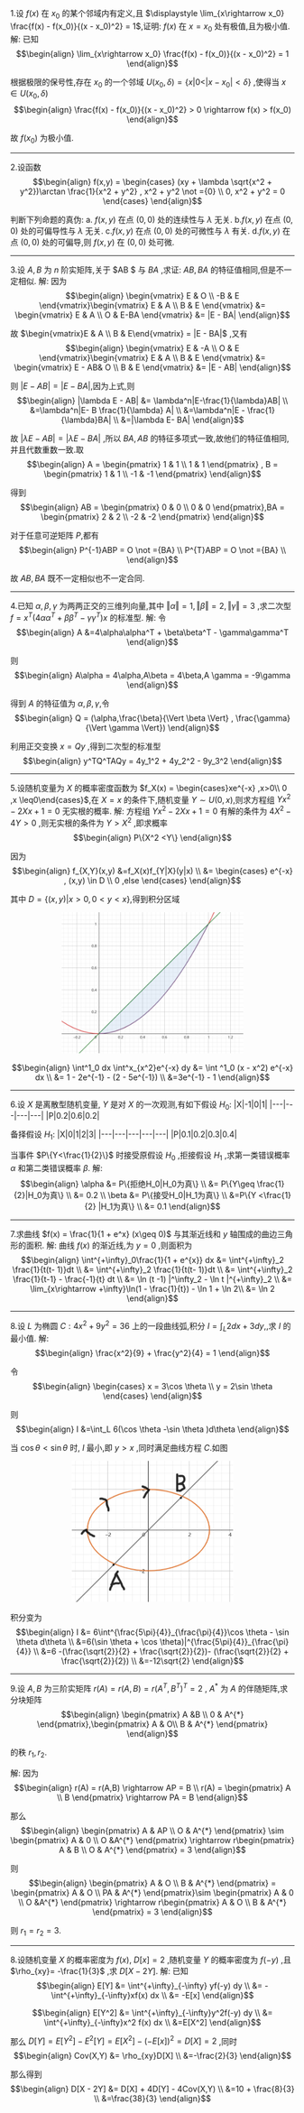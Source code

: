 1.设 $f(x)$ 在 $x_0$ 的某个邻域内有定义,且 $\displaystyle \lim_{x\rightarrow x_0}  \frac{f(x) - f(x_0)}{(x - x_0)^2} = 1$,证明: $f(x)$ 在 $x = x_0$ 处有极值,且为极小值.
解:
已知
$$\begin{align}
    \lim_{x\rightarrow x_0}  \frac{f(x) - f(x_0)}{(x - x_0)^2} = 1
\end{align}$$

根据极限的保号性,存在 $x_0$ 的一个邻域 $U(x_0,\delta) = \{x| 0 <|x - x_0| <\delta\}$ ,使得当 $x \in U(x_0,\delta)$
$$\begin{align}
    \frac{f(x) - f(x_0)}{(x - x_0)^2} > 0 \rightarrow f(x) > f(x_0)
\end{align}$$

故 $f(x_0)$ 为极小值.



---
2.设函数
$$\begin{align}
    f(x,y) = \begin{cases}
        (xy + \lambda \sqrt{x^2 + y^2})\arctan \frac{1}{x^2 + y^2} , x^2 + y^2 \not ={0} \\
        0, x^2 + y^2 = 0
    \end{cases}
\end{align}$$

判断下列命题的真伪:
a. $f(x,y)$ 在点 $(0,0)$ 处的连续性与 $\lambda$ 无关.
b.$f(x,y)$ 在点 $(0,0)$ 处的可偏导性与 $\lambda$ 无关.
c.$f(x,y)$ 在点 $(0,0)$ 处的可微性与 $\lambda$ 有关.
d.$f(x,y)$ 在点 $(0,0)$ 处的可偏导,则 $f(x,y)$ 在 $(0,0)$ 处可微.

---
3.设 $A,B$ 为 $n$ 阶实矩阵,关于 $AB $ 与 $BA$ ,求证: $AB,BA$ 的特征值相同,但是不一定相似.
解:
因为
$$\begin{align}
    \begin{vmatrix}
        E & O \\
        -B & E
    \end{vmatrix}\begin{vmatrix}
        E & A \\
        B & E
    \end{vmatrix} &= \begin{vmatrix}
        E & A \\
        O & E-BA
    \end{vmatrix} &= |E - BA| 
\end{align}$$

故 $\begin{vmatrix}E & A \\ B & E\end{vmatrix} = |E - BA|$ ,又有
$$\begin{align}
    \begin{vmatrix}
        E & -A \\
        O & E
    \end{vmatrix}\begin{vmatrix}
        E & A \\
        B & E
    \end{vmatrix} &= \begin{vmatrix}
        E - AB& O \\
        B & E
    \end{vmatrix} &= |E - AB| 
\end{align}$$

则 $|E - AB| = |E - BA|$,因为上式,则
$$\begin{align}
    |\lambda E - AB| &= \lambda^n|E-\frac{1}{\lambda}AB|  \\
    &=\lambda^n|E- B \frac{1}{\lambda} A| \\
    &=\lambda^n|E - \frac{1}{\lambda}BA| \\
    &=|\lambda E- BA|
\end{align}$$

故 $|\lambda E - AB| = |\lambda E- BA|$ ,所以 $BA,AB$ 的特征多项式一致,故他们的特征值相同,并且代数重数一致.取
$$\begin{align}
    A = \begin{pmatrix}
        1 & 1 \\
        1 & 1
    \end{pmatrix} , B = \begin{pmatrix}
        1 & 1 \\
        -1 & -1
    \end{pmatrix} 
\end{align}$$

得到
$$\begin{align}
    AB = \begin{pmatrix}
        0 & 0 \\
        0 & 0
    \end{pmatrix},BA = \begin{pmatrix}
        2 & 2 \\
        -2 & -2
    \end{pmatrix}
\end{align}$$

对于任意可逆矩阵 $P$,都有
$$\begin{align}
    P^{-1}ABP = O \not ={BA} \\
    P^{T}ABP = O \not ={BA} \\
\end{align}$$

故 $AB,BA$ 既不一定相似也不一定合同.

---
4.已知 $\alpha,\beta,\gamma$ 为两两正交的三维列向量,其中 $\Vert \alpha \Vert = 1 , \Vert \beta \Vert = 2 ,\Vert \gamma \Vert = 3$ ,求二次型 $f = x^T(4\alpha\alpha^T + \beta\beta^T - \gamma\gamma^T)x$ 的标准型.
解:
令
$$\begin{align}
  A &=4\alpha\alpha^T + \beta\beta^T - \gamma\gamma^T
\end{align}$$

则
$$\begin{align}
    A\alpha = 4\alpha,A\beta = 4\beta,A \gamma = -9\gamma
\end{align}$$

得到 $A$ 的特征值为 $\alpha,\beta,\gamma$,令
$$\begin{align}
    Q = (\alpha,\frac{\beta}{\Vert \beta \Vert} , \frac{\gamma}{\Vert \gamma \Vert})
\end{align}$$

利用正交变换 $x = Qy$ ,得到二次型的标准型
$$\begin{align}
    y^TQ^TAQy = 4y_1^2 + 4y_2^2 - 9y_3^2
\end{align}$$


---
5.设随机变量为 $X$ 的概率密度函数为 $f_X(x) = \begin{cases}xe^{-x} ,x>0\\ 0 ,x \leq0\end{cases}$,在 $X = x$ 的条件下,随机变量 $Y \sim U(0,x)$,则求方程组 $Yx^2 - 2Xx + 1 = 0$ 无实根的概率.
解:
方程组 $Yx^2 - 2Xx + 1 = 0$ 有解的条件为 $4X^2 - 4Y>0$ ,则无实根的条件为 $Y >X^2$ ,即求概率
$$\begin{align}
    P\{X^2 <Y\}
\end{align}$$

因为
$$\begin{align}
    f_{X,Y}(x,y) &=f_X(x)f_{Y|X}(y|x) \\
    &= \begin{cases}
        e^{-x} , (x,y) \in D \\
        0 ,else
    \end{cases}
\end{align}$$

其中 $D = \{(x,y)| x >0 , 0<y<x\}$,得到积分区域
<center>
<img src= "../image/image1.png" height = 250>
</center>


$$\begin{align}
    \int^1_0 dx \int^x_{x^2}e^{-x} dy &= \int
    ^1_0 (x - x^2) e^{-x} dx \\
    &= 1 - 2e^{-1}  - (2 - 5e^{-1}) \\
    &=3e^{-1} - 1
\end{align}$$


---
6.设 $X$ 是离散型随机变量, $Y$ 是对 $X$ 的一次观测,有如下假设 $H_0:$
|X|-1|0|1|
|---|---|---|---|
|P|0.2|0.6|0.2|

备择假设 $H_1:$
|X|0|1|2|3|
|---|---|---|---|---|
|P|0.1|0.2|0.3|0.4|

当事件 $P\{Y<\frac{1}{2}\}$ 时接受原假设 $H_0$ ,拒接假设 $H_1$ ,求第一类错误概率 $\alpha$ 和第二类错误概率 $\beta$.
解:
$$\begin{align}
    \alpha &= P\{拒绝H_0|H_0为真\} \\
    &= P\{Y\geq \frac{1}{2}|H_0为真\} \\
    &= 0.2 \\
    \beta &= P\{接受H_0|H_1为真\} \\
    &=P\{Y <\frac{1}{2} |H_1为真\} \\
    &= 0.1
\end{align}$$



---
7.求曲线 $f(x) = \frac{1}{1 + e^x} (x\geq 0)$ 与其渐近线和 $y$  轴围成的曲边三角形的面积.
解:
曲线 $f(x)$ 的渐近线,为 $y = 0$ ,则面积为
$$\begin{align}
    \int^{+\infty}_0\frac{1}{1 + e^{x}} dx &=  \int^{+\infty}_2 \frac{1}{t(t- 1)}dt \\
    &= \int^{+\infty}_2 \frac{1}{t(t- 1)}dt \\
    &= \int^{+\infty}_2 \frac{1}{t-1} - \frac{-1}{t} dt \\
    &= \ln (t -1) |^\infty_2 - \ln t |^{+\infty}_2 \\
    &= \lim_{x\rightarrow +\infty}\ln(1 - \frac{1}{t}) - \ln 1  + \ln 2\\
    &= \ln 2
\end{align}$$




---
8.设 $L$ 为椭圆 $C:4x^2 + 9y^2 = 36$ 上的一段曲线弧,积分 $I = \displaystyle \int_L 2dx + 3dy$,,求 $I$ 的最小值.
解:
$$\begin{align}
   \frac{x^2}{9} + \frac{y^2}{4} = 1 
\end{align}$$

令
$$\begin{align}
    \begin{cases}
        x = 3\cos \theta \\
        y = 2\sin \theta
    \end{cases}
\end{align}$$

则
$$\begin{align}
    I &=\int_L 6(\cos \theta -\sin \theta )d\theta 
\end{align}$$

当 $\cos \theta < \sin \theta$ 时, $I$ 最小,即 $y>x$ ,同时满足曲线方程 $C$.如图
<center>
<img src= "../image/2.png" height = 250>
</center>

积分变为
$$\begin{align}
    I &= 6\int^{\frac{5\pi}{4}}_{\frac{\pi}{4}}\cos \theta - \sin \theta d\theta \\
    &=6(\sin \theta + \cos \theta)|^{\frac{5\pi}{4}}_{\frac{\pi}{4}} \\
    &=6 -(\frac{\sqrt{2}}{2} + \frac{\sqrt{2}}{2})- (\frac{\sqrt{2}}{2} + \frac{\sqrt{2}}{2}) \\
    &=-12\sqrt{2}
\end{align}$$



---
9.设 $A,B$ 为三阶实矩阵 $r(A) = r(A,B) = r(A^T,B^T)^T = 2$ , $A^{*}$ 为 $A$ 的伴随矩阵,求分块矩阵
$$\begin{align}
    \begin{pmatrix}
        A &B \\
        0 & A^{*}
    \end{pmatrix},\begin{pmatrix}
        A & O\\
        B & A^{*}
    \end{pmatrix}
\end{align}$$

的秩 $r_1,r_2$.

解:
因为
$$\begin{align}
    r(A) = r(A,B) \rightarrow AP = B \\
    r(A) = \begin{pmatrix}
        A \\ B
    \end{pmatrix} \rightarrow PA = B
\end{align}$$

那么
$$\begin{align}
    \begin{pmatrix}
        A & AP \\
        O & A^{*}
    \end{pmatrix} \sim \begin{pmatrix}
        A & 0 \\
        O &A^{*}
    \end{pmatrix} \rightarrow r\begin{pmatrix}
        A & B \\
        O & A^{*}
    \end{pmatrix} = 3
\end{align}$$

则
$$\begin{align}
    \begin{pmatrix}
        A & O \\
        B & A^{*}
    \end{pmatrix} = \begin{pmatrix}
        A & O \\
        PA & A^{*}
    \end{pmatrix}\sim \begin{pmatrix}
        A & 0 \\
        O &A^{*}
    \end{pmatrix} \rightarrow r\begin{pmatrix}
        A & O \\
        B & A^{*}
    \end{pmatrix} = 3
\end{align}$$

则 $r_1 = r_2 = 3$.


---
8.设随机变量 $X$ 的概率密度为 $f(x)$, $D[x] = 2$ ,随机变量 $Y$ 的概率密度为 $f(-y)$ ,且 $\rho_{xy}= -\frac{1}{3}$ ,求 $D[X -2Y]$.
解:
已知
$$\begin{align}
    E[Y] &= \int^{+\infty}_{-\infty} yf(-y) dy \\
    &= -\int^{+\infty}_{-\infty}xf(x) dx  \\
    &= -E[x]
\end{align}$$

$$\begin{align}
    E[Y^2] &= \int^{+\infty}_{-\infty}y^2f(-y) dy \\
    &= \int^{+\infty}_{-\infty}x^2 f(x) dx \\
    &=E[X^2]
\end{align}$$

那么 $D[Y] = E[Y^2] - E^2[Y] =E[X^2] -  (-E[x])^2 = D[X] = 2$ ,同时
$$\begin{align}
    Cov(X,Y) &= \rho_{xy}D[X] \\
    &=-\frac{2}{3}
\end{align}$$


那么得到
$$\begin{align}
    D[X - 2Y] &= D[X] + 4D[Y] - 4Cov(X,Y) \\
    &=10 + \frac{8}{3} \\
    &=\frac{38}{3}
\end{align}$$